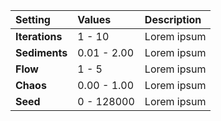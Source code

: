 | Setting        | Values      | Description |
| :------------- | :---------- | :---------- |
| **Iterations** | 1 - 10      | Lorem ipsum |
| **Sediments**  | 0.01 - 2.00 | Lorem ipsum |
| **Flow**       | 1 - 5       | Lorem ipsum |
| **Chaos**      | 0.00 - 1.00 | Lorem ipsum |
| **Seed**       | 0 - 128000  | Lorem ipsum |
